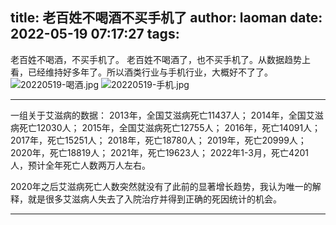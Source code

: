 title: 老百姓不喝酒不买手机了
author: laoman
date: 2022-05-19 07:17:27
tags:
---
老百姓不喝酒，不买手机了。<!-- more-->
老百姓不喝酒了，也不买手机了。从数据趋势上看，已经维持好多年了。所以酒类行业与手机行业，大概好不了了。 
![20220519-喝酒.jpg](http://124.220.167.166:8081/i/2022/05/19/62857e665e066.jpg)
![20220519-手机.jpg](http://124.220.167.166:8081/i/2022/05/19/62857e6e4650f.jpg)
- - - 
一组关于艾滋病的数据：
2013年，全国艾滋病死亡11437人；
2014年，全国艾滋病死亡12030人；
2015年，全国艾滋病死亡12755人；
2016年，死亡14091人；
2017年，死亡15251人；
2018年，死亡18780人；
2019年，死亡20999人；
2020年，死亡18819人；
2021年，死亡19623人；
2022年1-3月，死亡4201人，预计全年死亡人数两万人左右。

2020年之后艾滋病死亡人数突然就没有了此前的显著增长趋势，我认为唯一的解释，就是很多艾滋病人失去了入院治疗并得到正确的死因统计的机会。
- - -

